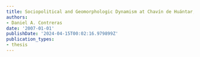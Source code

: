 ```yaml
---
title: Sociopolitical and Geomorphologic Dynamism at Chavín de Huántar, Peru
authors:
- Daniel A. Contreras
date: '2007-01-01'
publishDate: '2024-04-15T00:02:16.979899Z'
publication_types:
- thesis
---
```

